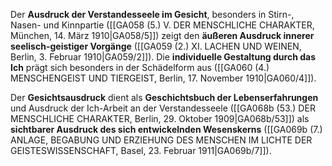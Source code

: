 
Der **Ausdruck der Verstandesseele im Gesicht**, besonders in Stirn-, Nasen- und Kinnpartie ([[GA058 (5.) V. DER MENSCHLICHE CHARAKTER, München, 14. März 1910|GA058/5]]) zeigt den **äußeren Ausdruck innerer seelisch-geistiger Vorgänge** ([[GA059 (2.) XI. LACHEN UND WEINEN, Berlin, 3. Februar 1910|GA059/2]]). Die **individuelle Gestaltung durch das Ich** prägt sich besonders in der Schädelform aus ([[GA060 (4.) MENSCHENGEIST UND TIERGEIST, Berlin, 17. November 1910|GA060/4]]).

Der **Gesichtsausdruck** dient als **Geschichtsbuch der Lebenserfahrungen** und Ausdruck der Ich-Arbeit an der Verstandesseele ([[GA068b (53.) DER MENSCHLICHE CHARAKTER, Berlin, 29. Oktober 1909|GA068b/53]]) als **sichtbarer Ausdruck des sich entwickelnden Wesenskerns** ([[GA069b (7.) ANLAGE, BEGABUNG UND ERZIEHUNG DES MENSCHEN IM LICHTE DER GEISTESWISSENSCHAFT, Basel, 23. Februar 1911|GA069b/7]]).
